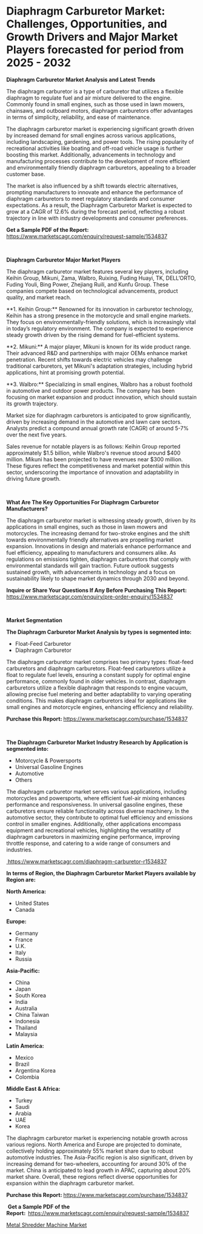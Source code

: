 <p><h1>Diaphragm Carburetor Market: Challenges, Opportunities, and Growth Drivers and Major Market Players forecasted for period from 2025 - 2032</h1></p><p><strong>Diaphragm Carburetor Market Analysis and Latest Trends</strong></p>
<p><p>The diaphragm carburetor is a type of carburetor that utilizes a flexible diaphragm to regulate fuel and air mixture delivered to the engine. Commonly found in small engines, such as those used in lawn mowers, chainsaws, and outboard motors, diaphragm carburetors offer advantages in terms of simplicity, reliability, and ease of maintenance.</p><p>The diaphragm carburetor market is experiencing significant growth driven by increased demand for small engines across various applications, including landscaping, gardening, and power tools. The rising popularity of recreational activities like boating and off-road vehicle usage is further boosting this market. Additionally, advancements in technology and manufacturing processes contribute to the development of more efficient and environmentally friendly diaphragm carburetors, appealing to a broader customer base.</p><p>The market is also influenced by a shift towards electric alternatives, prompting manufacturers to innovate and enhance the performance of diaphragm carburetors to meet regulatory standards and consumer expectations. As a result, the Diaphragm Carburetor Market is expected to grow at a CAGR of 12.6% during the forecast period, reflecting a robust trajectory in line with industry developments and consumer preferences.</p></p>
<p><strong>Get a Sample PDF of the Report:&nbsp;</strong> <a href="https://www.marketscagr.com/enquiry/request-sample/1534837?utm_campaign=3266&utm_medium=2&utm_source=Github&utm_content=ia&utm_term=08042025&utm_id=diaphragm-carburetor">https://www.marketscagr.com/enquiry/request-sample/1534837</a></p>
<p>&nbsp;</p>
<p><strong>Diaphragm Carburetor Major Market Players</strong></p>
<p><p>The diaphragm carburetor market features several key players, including Keihin Group, Mikuni, Zama, Walbro, Ruixing, Fuding Huayi, TK, DELL’ORTO, Fuding Youli, Bing Power, Zhejiang Ruili, and Kunfu Group. These companies compete based on technological advancements, product quality, and market reach.</p><p>**1. Keihin Group:** Renowned for its innovation in carburetor technology, Keihin has a strong presence in the motorcycle and small engine markets. They focus on environmentally-friendly solutions, which is increasingly vital in today’s regulatory environment. The company is expected to experience steady growth driven by the rising demand for fuel-efficient systems.</p><p>**2. Mikuni:** A major player, Mikuni is known for its wide product range. Their advanced R&D and partnerships with major OEMs enhance market penetration. Recent shifts towards electric vehicles may challenge traditional carburetors, yet Mikuni's adaptation strategies, including hybrid applications, hint at promising growth potential.</p><p>**3. Walbro:** Specializing in small engines, Walbro has a robust foothold in automotive and outdoor power products. The company has been focusing on market expansion and product innovation, which should sustain its growth trajectory. </p><p>Market size for diaphragm carburetors is anticipated to grow significantly, driven by increasing demand in the automotive and lawn care sectors. Analysts predict a compound annual growth rate (CAGR) of around 5-7% over the next five years.</p><p>Sales revenue for notable players is as follows: Keihin Group reported approximately $1.5 billion, while Walbro's revenue stood around $400 million. Mikuni has been projected to have revenues near $300 million. These figures reflect the competitiveness and market potential within this sector, underscoring the importance of innovation and adaptability in driving future growth.</p></p>
<p>&nbsp;</p>
<p><strong>What Are The Key Opportunities For Diaphragm Carburetor Manufacturers?</strong></p>
<p><p>The diaphragm carburetor market is witnessing steady growth, driven by its applications in small engines, such as those in lawn mowers and motorcycles. The increasing demand for two-stroke engines and the shift towards environmentally friendly alternatives are propelling market expansion. Innovations in design and materials enhance performance and fuel efficiency, appealing to manufacturers and consumers alike. As regulations on emissions tighten, diaphragm carburetors that comply with environmental standards will gain traction. Future outlook suggests sustained growth, with advancements in technology and a focus on sustainability likely to shape market dynamics through 2030 and beyond.</p></p>
<p><strong>Inquire or Share Your Questions If Any Before Purchasing This Report:</strong> <a href="https://www.marketscagr.com/enquiry/pre-order-enquiry/1534837?utm_campaign=3266&utm_medium=2&utm_source=Github&utm_content=ia&utm_term=08042025&utm_id=diaphragm-carburetor">https://www.marketscagr.com/enquiry/pre-order-enquiry/1534837</a></p>
<p>&nbsp;</p>
<p><strong>Market Segmentation</strong></p>
<p><strong>The Diaphragm Carburetor Market Analysis by types is segmented into:</strong></p>
<p><ul><li>Float-Feed Carburetor</li><li>Diaphragm Carburetor</li></ul></p>
<p><p>The diaphragm carburetor market comprises two primary types: float-feed carburetors and diaphragm carburetors. Float-feed carburetors utilize a float to regulate fuel levels, ensuring a constant supply for optimal engine performance, commonly found in older vehicles. In contrast, diaphragm carburetors utilize a flexible diaphragm that responds to engine vacuum, allowing precise fuel metering and better adaptability to varying operating conditions. This makes diaphragm carburetors ideal for applications like small engines and motorcycle engines, enhancing efficiency and reliability.</p></p>
<p><strong>Purchase this Report:&nbsp;</strong><a href="https://www.marketscagr.com/purchase/1534837?utm_campaign=3266&utm_medium=2&utm_source=Github&utm_content=ia&utm_term=08042025&utm_id=diaphragm-carburetor">https://www.marketscagr.com/purchase/1534837</a></p>
<p>&nbsp;</p>
<p><strong>The Diaphragm Carburetor Market Industry Research by Application is segmented into:</strong></p>
<p><ul><li>Motorcycle & Powersports</li><li>Universal Gasoline Engines</li><li>Automotive</li><li>Others</li></ul></p>
<p><p>The diaphragm carburetor market serves various applications, including motorcycles and powersports, where efficient fuel-air mixing enhances performance and responsiveness. In universal gasoline engines, these carburetors ensure reliable functionality across diverse machinery. In the automotive sector, they contribute to optimal fuel efficiency and emissions control in smaller engines. Additionally, other applications encompass equipment and recreational vehicles, highlighting the versatility of diaphragm carburetors in maximizing engine performance, improving throttle response, and catering to a wide range of consumers and industries.</p></p>
<p><a href="https://www.marketscagr.com/diaphragm-carburetor-r1534837?utm_campaign=3266&utm_medium=2&utm_source=Github&utm_content=ia&utm_term=08042025&utm_id=diaphragm-carburetor">&nbsp;https://www.marketscagr.com/diaphragm-carburetor-r1534837</a></p>
<p><strong>In terms of Region, the Diaphragm Carburetor Market Players available by Region are:</strong></p>
<p>
    <p> <strong> North America: </strong>
        <ul>
            <li>United States</li>
            <li>Canada</li>
        </ul>
        </p> 
    <p> <strong> Europe: </strong>
        <ul>
            <li>Germany</li>
            <li>France</li>
            <li>U.K.</li>
            <li>Italy</li>
            <li>Russia</li>
        </ul>
        </p> 
    <p> <strong> Asia-Pacific: </strong>
        <ul>
            <li>China</li>
            <li>Japan</li>
            <li>South Korea</li>
            <li>India</li>
            <li>Australia</li>
            <li>China Taiwan</li>
            <li>Indonesia</li>
            <li>Thailand</li>
            <li>Malaysia</li>
        </ul>
        </p> 
    <p> <strong> Latin America: </strong>
        <ul>
            <li>Mexico</li>
            <li>Brazil</li>
            <li>Argentina Korea</li>
            <li>Colombia</li>
        </ul>
        </p> 
    <p> <strong> Middle East & Africa: </strong>
        <ul>
            <li>Turkey</li>
            <li>Saudi</li>
            <li>Arabia</li>
            <li>UAE</li>
            <li>Korea</li>
        </ul>
    </p>
    </p>
<p><p>The diaphragm carburetor market is experiencing notable growth across various regions. North America and Europe are projected to dominate, collectively holding approximately 55% market share due to robust automotive industries. The Asia-Pacific region is also significant, driven by increasing demand for two-wheelers, accounting for around 30% of the market. China is anticipated to lead growth in APAC, capturing about 20% market share. Overall, these regions reflect diverse opportunities for expansion within the diaphragm carburetor market.</p></p>
<p><strong>Purchase this Report: </strong><a href="https://www.marketscagr.com/purchase/1534837?utm_campaign=3266&utm_medium=2&utm_source=Github&utm_content=ia&utm_term=08042025&utm_id=diaphragm-carburetor">https://www.marketscagr.com/purchase/1534837</a></p>
<p>&nbsp;<strong>Get a Sample PDF of the Report:&nbsp;&nbsp;</strong><a href="https://www.marketscagr.com/enquiry/request-sample/1534837?utm_campaign=3266&utm_medium=2&utm_source=Github&utm_content=ia&utm_term=08042025&utm_id=diaphragm-carburetor">https://www.marketscagr.com/enquiry/request-sample/1534837</a></p>
<p><strong></strong></p>
<p><p><a href="https://github.com/akalaihaude/Market-Research-Report-List-1/blob/main/metal-shredder-machine-market.md?utm_campaign=3266&utm_medium=2&utm_source=Github&utm_content=ia&utm_term=08042025&utm_id=diaphragm-carburetor">Metal Shredder Machine Market</a></p></p>